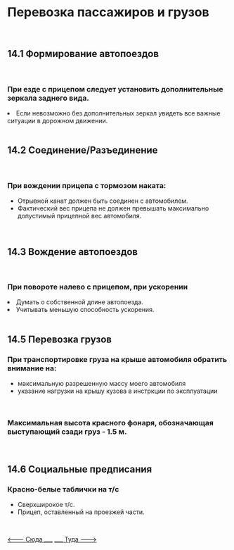 <h1>Перевозка пассажиров и грузов</h1>
<br>
<h2>14.1 Формирование автопоездов</h2>
<br>
<h3>При езде с прицепом следует установить дополнительные зеркала заднего вида.</h3>
<li>Если невозможно без дополнительных зеркал увидеть все важные ситуации в дорожном движении.</li>
<br>
<h2>14.2 Соединение/Разъединение</h2>
<br>
<h3>При вождении прицепа с тормозом наката:</h3>
<ul>
<li>Отрывной канат должен быть соединен с автомобилем.</li>
<li>Фактический вес прицепа не должен превышать максимально допустимый прицепной вес автомобиля.</li>
</ul>

<br>
<h2>14.3 Вождение автопоездов</h2>
<br>
<h3>При повороте налево с прицепом, при ускорении</h3>
<li>Думать о собственной длине автопоезда.</li>
<li>Учитывать меньшую способность ускорения.</li>

<br>
<h2>14.5 Перевозка грузов</h2>
<h3>При транспортировке груза на крыше автомобиля обратить внимание на:</h3>
<ul>
<li>максимальную разрешенную массу моего автомобиля</li>
<li>указание нагрузки на крышу кузова в инстркции по эксплуатации</li>
</ul>

<br>
<h3>Максимальная высота красного фонаря, обозначающая выступающий сзади груз - 1.5 м.</h3>
<br>

<h2>14.6 Социальные предписания</h2>
<h3>Красно-белые таблички на т/с</h3>
<ul>
<li>Сверхширокое т/с.</li>
<li>Прицеп, оставленный на проезжей части.</li>
</ul>
<br>

[<--- Сюда ___](/13%20-%20technical%20conditions%20&%20ecology.md)
[___ Туда --->](/01%20-%20human%20risk%20factor.md)
